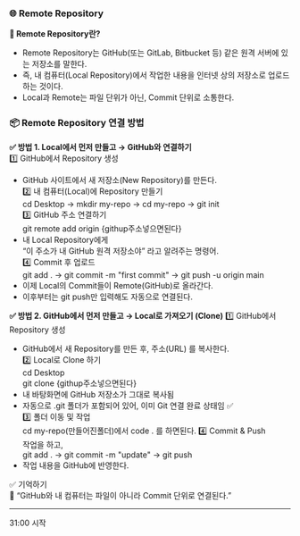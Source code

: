 ### 🌐 Remote Repository  
**📍 Remote Repository란?**  
- Remote Repository는 GitHub(또는 GitLab, Bitbucket 등) 같은 원격 서버에 있는 저장소를 말한다.  
- 즉, 내 컴퓨터(Local Repository)에서 작업한 내용을 인터넷 상의 저장소로 업로드하는 것이다.  
- Local과 Remote는 파일 단위가 아닌, Commit 단위로 소통한다.  
  
### 📦 Remote Repository 연결 방법  
**✅ 방법 1. Local에서 먼저 만들고 → GitHub와 연결하기**  
1️⃣ GitHub에서 Repository 생성  
- GitHub 사이트에서 새 저장소(New Repository)를 만든다.  
2️⃣ 내 컴퓨터(Local)에 Repository 만들기  
cd Desktop → mkdir my-repo → cd my-repo → git init  
3️⃣ GitHub 주소 연결하기  
git remote add origin {githup주소넣으면된다}  
- 내 Local Repository에게  
“이 주소가 내 GitHub 원격 저장소야” 라고 알려주는 명령어.  
4️⃣ Commit 후 업로드  
git add . →  git commit -m "first commit" →  git push -u origin main
- 이제 Local의 Commit들이 Remote(GitHub)로 올라간다.
- 이후부터는 git push만 입력해도 자동으로 연결된다.

**✅ 방법 2. GitHub에서 먼저 만들고 → Local로 가져오기 (Clone)**
1️⃣ GitHub에서 Repository 생성
- GitHub에서 새 Repository를 만든 후, 주소(URL) 를 복사한다.  
2️⃣ Local로 Clone 하기    
cd Desktop  
git clone {githup주소넣으면된다}  
- 내 바탕화면에 GitHub 저장소가 그대로 복사됨  
- 자동으로 .git 폴더가 포함되어 있어, 이미 Git 연결 완료 상태임 ✅  
3️⃣ 폴더 이동 및 작업  
cd my-repo(만들어진폴더)에서 code . 를 하면된다.
4️⃣ Commit & Push  
작업을 하고,  
git add . → git commit -m "update" → git push
- 작업 내용을 GitHub에 반영한다.

✅ 기억하기  
💬 “GitHub와 내 컴퓨터는 파일이 아니라 Commit 단위로 연결된다.”

---
31:00 시작



